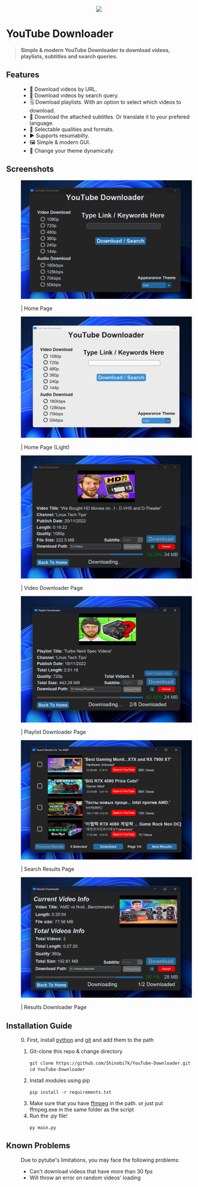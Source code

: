 <div align="center">
<img src = "YDICO.ico" width = 200></img>
</div>
<h1><b>YouTube Downloader</b></h1>
<!-- for github badges (buttons) https://shields.io/ -->

> <p><b>Simple & modern YouTube Downloader to download videos, playlists, subtitles and search queries.</p></b>

<dl>
<dt><h2>Features</h2></dt>
<dd>
<ul>
<li>🔗 Download videos by URL.</li>
<li>🔎 Download videos by search query.</li>
<li>🗒️ Download playlists. With an option to select which videos to download.</li>
<li>💬 Download the attached subtitles. Or translate it to your prefered language.</li>
<li>🔖 Selectable qualities and formats.</li>
<li>▶️ Supports resumabilty.</li>
<li>🖼️ Simple & modern GUI.</li>
<li>🌃 Change your theme dynamically.</li>
</ul>
</dd>
</dl>

<dl>
<dt><h2>Screenshots</h2></dt>
<dd>
<img src = "imgs/home_dark.jpg"></img>
<p>| Home Page</p>
</dd>
<dd>
<img src = "imgs/home_light.jpg"></img>
<p>| Home Page (Light)</p>
</dd>
<dd>
<img src = "imgs/video_downloader.jpg"></img>
<p>| Video Downloader Page</p>
</dd>
<dd>
<img src = "imgs/playlist_downloader.jpg"></img>
<p>| Playlist Downloader Page</p>
</dd>
<dd>
<img src = "imgs/search_results_views.jpg"></img>
<p>| Search Results Page</p>
</dd>
<dd>
<img src = "imgs/results_downloader.jpg"></img>
<p>| Results Downloader Page</p>
</dd>
</dl>

<dl>
<dt><h2>Installation Guide</h2></dt>
<dd>
<p>0. First, install <a href = "https://www.python.org/downloads/">python</a> and <a href = "https://git-scm.com/downloads">git</a> and add them to the path</p>
<ol>
<li>Git-clone this repo & change directory</li>

```git clone https://github.com/Shinobi7k/YouTube-Downloader.git```
<br>
```cd YouTube-Downloader```

<li>Install modules using pip</li>

```pip install -r requirements.txt```

<li>Make sure that you have <a href = "https://ffmpeg.org/download.html">ffmpeg</a> in the path. or just put ffmpeg.exe in the same folder as the script</li>

<li>Run the .py file!</li>

```py main.py```
</ol>
</dd>
</dl>

<dl>
<dt><h2>Known Problems</h2></dt>
<dd>
<p>Due to pytube's limitations, you may face the following problems:</p>
<ul>
<li>Can't download videos that have more than 30 fps</li>
<li>Will throw an error on random videos' loading</li>
</ul>
</dd>
</dl>

